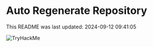 # Auto Regenerate Repository

This README was last updated: 2024-09-12 09:41:05

 ![TryHackMe](https://tryhackme.com/badge/533634)